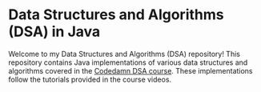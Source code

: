 # Data Structures and Algorithms (DSA) in Java

Welcome to my Data Structures and Algorithms (DSA) repository! This repository contains Java implementations of various data structures and algorithms covered in the [Codedamn DSA course](https://codedamn.com/learn/data-structures-algorithms). These implementations follow the tutorials provided in the course videos.
